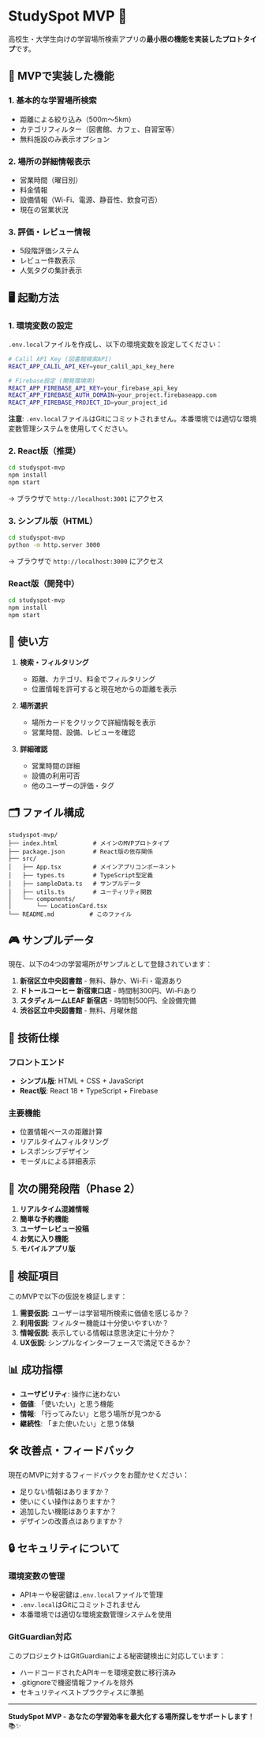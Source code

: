 # StudySpot MVP 🚀

高校生・大学生向けの学習場所検索アプリの**最小限の機能を実装したプロトタイプ**です。

## 🎯 MVPで実装した機能

### 1. 基本的な学習場所検索
- 距離による絞り込み（500m～5km）
- カテゴリフィルター（図書館、カフェ、自習室等）
- 無料施設のみ表示オプション

### 2. 場所の詳細情報表示
- 営業時間（曜日別）
- 料金情報
- 設備情報（Wi-Fi、電源、静音性、飲食可否）
- 現在の営業状況

### 3. 評価・レビュー情報
- 5段階評価システム
- レビュー件数表示
- 人気タグの集計表示

## 🖥️ 起動方法

### 1. 環境変数の設定

`.env.local`ファイルを作成し、以下の環境変数を設定してください：

```bash
# Calil API Key (図書館検索API)
REACT_APP_CALIL_API_KEY=your_calil_api_key_here

# Firebase設定 (開発環境用)
REACT_APP_FIREBASE_API_KEY=your_firebase_api_key
REACT_APP_FIREBASE_AUTH_DOMAIN=your_project.firebaseapp.com
REACT_APP_FIREBASE_PROJECT_ID=your_project_id
```

**注意**: `.env.local`ファイルはGitにコミットされません。本番環境では適切な環境変数管理システムを使用してください。

### 2. React版（推奨）
```bash
cd studyspot-mvp
npm install
npm start
```
→ ブラウザで `http://localhost:3001` にアクセス

### 3. シンプル版（HTML）
```bash
cd studyspot-mvp
python -m http.server 3000
```
→ ブラウザで `http://localhost:3000` にアクセス

### React版（開発中）
```bash
cd studyspot-mvp
npm install
npm start
```

## 📱 使い方

1. **検索・フィルタリング**
   - 距離、カテゴリ、料金でフィルタリング
   - 位置情報を許可すると現在地からの距離を表示

2. **場所選択**
   - 場所カードをクリックで詳細情報を表示
   - 営業時間、設備、レビューを確認

3. **詳細確認**
   - 営業時間の詳細
   - 設備の利用可否
   - 他のユーザーの評価・タグ

## 🗂️ ファイル構成

```
studyspot-mvp/
├── index.html          # メインのMVPプロトタイプ
├── package.json        # React版の依存関係
├── src/
│   ├── App.tsx         # メインアプリコンポーネント
│   ├── types.ts        # TypeScript型定義
│   ├── sampleData.ts   # サンプルデータ
│   ├── utils.ts        # ユーティリティ関数
│   └── components/
│       └── LocationCard.tsx
└── README.md          # このファイル
```

## 🎮 サンプルデータ

現在、以下の4つの学習場所がサンプルとして登録されています：

1. **新宿区立中央図書館** - 無料、静か、Wi-Fi・電源あり
2. **ドトールコーヒー 新宿東口店** - 時間制300円、Wi-Fiあり
3. **スタディルームLEAF 新宿店** - 時間制500円、全設備完備
4. **渋谷区立中央図書館** - 無料、月曜休館

## 🔧 技術仕様

### フロントエンド
- **シンプル版**: HTML + CSS + JavaScript
- **React版**: React 18 + TypeScript + Firebase

### 主要機能
- 位置情報ベースの距離計算
- リアルタイムフィルタリング
- レスポンシブデザイン
- モーダルによる詳細表示

## 🚀 次の開発段階（Phase 2）

1. **リアルタイム混雑情報**
2. **簡単な予約機能**
3. **ユーザーレビュー投稿**
4. **お気に入り機能**
5. **モバイルアプリ版**

## 🎯 検証項目

このMVPで以下の仮説を検証します：

1. **需要仮説**: ユーザーは学習場所検索に価値を感じるか？
2. **利用仮説**: フィルター機能は十分使いやすいか？
3. **情報仮説**: 表示している情報は意思決定に十分か？
4. **UX仮説**: シンプルなインターフェースで満足できるか？

## 📊 成功指標

- **ユーザビリティ**: 操作に迷わない
- **価値**: 「使いたい」と思う機能
- **情報**: 「行ってみたい」と思う場所が見つかる
- **継続性**: 「また使いたい」と思う体験

## 🛠️ 改善点・フィードバック

現在のMVPに対するフィードバックをお聞かせください：

- 足りない情報はありますか？
- 使いにくい操作はありますか？
- 追加したい機能はありますか？
- デザインの改善点はありますか？

## 🔒 セキュリティについて

### 環境変数の管理
- APIキーや秘密鍵は`.env.local`ファイルで管理
- `.env.local`はGitにコミットされません
- 本番環境では適切な環境変数管理システムを使用

### GitGuardian対応
このプロジェクトはGitGuardianによる秘密鍵検出に対応しています：
- ハードコードされたAPIキーを環境変数に移行済み
- .gitignoreで機密情報ファイルを除外
- セキュリティベストプラクティスに準拠

---

**StudySpot MVP - あなたの学習効率を最大化する場所探しをサポートします！** 📚✨
